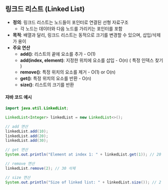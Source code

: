 ## 링크드 리스트 (Linked List)

-   **정의**: 링크드 리스트는 노드들이 포인터로 연결된 선형 자료구조
    -   각 노드는 데이터와 다음 노드를 가리키는 포인터를 포함
-   **목적**: 배열과 달리, 링크드 리스트는 동적으로 크기를 변경할 수 있으며, 삽입/삭제가 용이
-   **주요 연산**
    -   **add()**: 리스트의 끝에 요소를 추가 - O(1)
    -   **add(index, element)**: 지정한 위치에 요소를 삽입 - O(n) ( 특정 인덱스 찾기 )
    -   **remove()**: 특정 위치의 요소를 제거 - O(1) or O(n)
    -   **get()**: 특정 위치의 요소를 반환 - O(n)
    -   **size()**: 리스트의 크기를 반환

#### 자바 코드 예시

```Java
import java.util.LinkedList;

LinkedList<Integer> linkedList = new LinkedList<>();

// add 연산
linkedList.add(10);
linkedList.add(20);
linkedList.add(30);

// get 연산
System.out.println("Element at index 1: " + linkedList.get(1)); // 20

// remove 연산
linkedList.remove(2); // 30 삭제

// size 연산
System.out.println("Size of linked list: " + linkedList.size()); // 2
```
